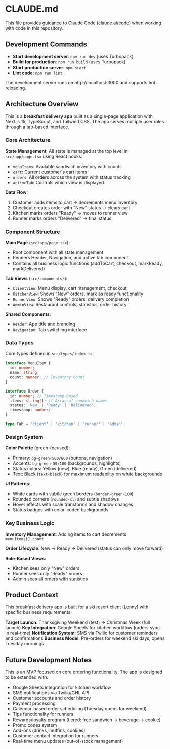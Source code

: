 # CLAUDE.md

This file provides guidance to Claude Code (claude.ai/code) when working with code in this repository.

## Development Commands

- **Start development server**: `npm run dev` (uses Turbopack)
- **Build for production**: `npm run build` (uses Turbopack)
- **Start production server**: `npm start`
- **Lint code**: `npm run lint`

The development server runs on http://localhost:3000 and supports hot reloading.

## Architecture Overview

This is a **breakfast delivery app** built as a single-page application with Next.js 15, TypeScript, and Tailwind CSS. The app serves multiple user roles through a tab-based interface.

### Core Architecture

**State Management**: All state is managed at the top level in `src/app/page.tsx` using React hooks:
- `menuItems`: Available sandwich inventory with counts
- `cart`: Current customer's cart items
- `orders`: All orders across the system with status tracking
- `activeTab`: Controls which view is displayed

**Data Flow**: 
1. Customer adds items to cart → decrements menu inventory
2. Checkout creates order with "New" status → clears cart
3. Kitchen marks orders "Ready" → moves to runner view
4. Runner marks orders "Delivered" → final status

### Component Structure

**Main Page** (`src/app/page.tsx`): 
- Root component with all state management
- Renders Header, Navigation, and active tab component
- Contains all business logic functions (addToCart, checkout, markReady, markDelivered)

**Tab Views** (`src/components/`):
- `ClientView`: Menu display, cart management, checkout
- `KitchenView`: Shows "New" orders, mark as ready functionality  
- `RunnerView`: Shows "Ready" orders, delivery completion
- `AdminView`: Restaurant controls, statistics, order history

**Shared Components**:
- `Header`: App title and branding
- `Navigation`: Tab switching interface

### Data Types

Core types defined in `src/types/index.ts`:

```typescript
interface MenuItem {
  id: number;
  name: string;
  count: number; // Inventory count
}

interface Order {
  id: number; // Timestamp-based
  items: string[]; // Array of sandwich names
  status: 'New' | 'Ready' | 'Delivered';
  timestamp: number;
}

type Tab = 'client' | 'kitchen' | 'runner' | 'admin';
```

### Design System

**Color Palette** (green-focused):
- Primary: `bg-green-500/600` (buttons, navigation)
- Accents: `bg-green-50/100` (backgrounds, highlights)
- Status colors: Yellow (new), Blue (ready), Green (delivered)
- Text: Black (`text-black`) for maximum readability on white backgrounds

**UI Patterns**:
- White cards with subtle green borders (`border-green-100`)
- Rounded corners (`rounded-xl`) and subtle shadows
- Hover effects with scale transforms and shadow changes
- Status badges with color-coded backgrounds

### Key Business Logic

**Inventory Management**: Adding items to cart decrements `menuItems[].count`

**Order Lifecycle**: New → Ready → Delivered (status can only move forward)

**Role-Based Views**: 
- Kitchen sees only "New" orders
- Runner sees only "Ready" orders  
- Admin sees all orders with statistics

## Product Context

This breakfast delivery app is built for a ski resort client (Lenny) with specific business requirements:

**Target Launch**: Thanksgiving Weekend (test) → Christmas Week (full launch)
**Key Integration**: Google Sheets for kitchen workflow (orders sync in real-time)
**Notification System**: SMS via Twilio for customer reminders and confirmations
**Business Model**: Pre-orders for weekend ski days, opens Tuesday mornings

## Future Development Notes

This is an MVP focused on core ordering functionality. The app is designed to be extended with:
- Google Sheets integration for kitchen workflow
- SMS notifications via Twilio/GHL API
- Customer accounts and order history
- Payment processing
- Calendar-based order scheduling (Tuesday opens for weekend)
- Tips functionality for runners
- Rewards/loyalty program (tiered: free sandwich → beverage → cookie)
- Promo codes system
- Add-ons (drinks, muffins, cookies)
- Customer contact integration for runners
- Real-time menu updates (out-of-stock management)